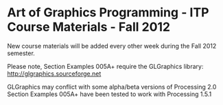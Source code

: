 Art of Graphics Programming - ITP Course Materials - Fall 2012
==============

New course materials will be added every other week during the Fall 2012 semester.


Please note, Section Examples 005A+ require the GLGraphics library:
http://glgraphics.sourceforge.net

GLGraphics may conflict with some alpha/beta versions of Processing 2.0
Section Examples 005A+ have been tested to work with Processing 1.5.1